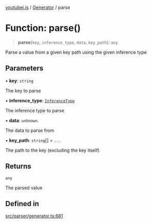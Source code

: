 [youtubei.js](../../../README.md) / [Generator](../README.md) / parse

# Function: parse()

> **parse**(`key`, `inference_type`, `data`, `key_path`): `any`

Parse a value from a given key path using the given inference type

## Parameters

• **key**: `string`

The key to parse

• **inference\_type**: [`InferenceType`](../type-aliases/InferenceType.md)

The inference type to parse

• **data**: `unknown`

The data to parse from

• **key\_path**: `string`[] = `...`

The path to the key (excluding the key itself)

## Returns

`any`

The parsed value

## Defined in

[src/parser/generator.ts:681](https://github.com/LuanRT/YouTube.js/blob/4729016fb98e7045ee4043857be7eef780c01e35/src/parser/generator.ts#L681)
